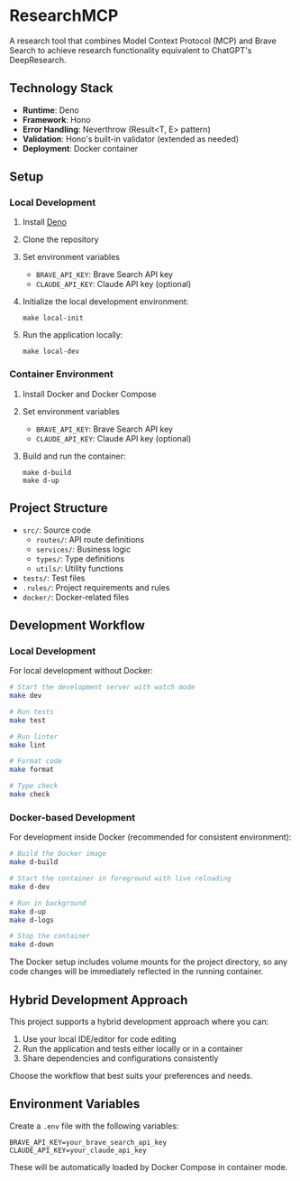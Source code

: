 # ResearchMCP

A research tool that combines Model Context Protocol (MCP) and Brave Search to achieve research
functionality equivalent to ChatGPT's DeepResearch.

## Technology Stack

- **Runtime**: Deno
- **Framework**: Hono
- **Error Handling**: Neverthrow (Result<T, E> pattern)
- **Validation**: Hono's built-in validator (extended as needed)
- **Deployment**: Docker container

## Setup

### Local Development

1. Install [Deno](https://deno.land/)
2. Clone the repository
3. Set environment variables
   - `BRAVE_API_KEY`: Brave Search API key
   - `CLAUDE_API_KEY`: Claude API key (optional)
4. Initialize the local development environment:

   ```
   make local-init
   ```

5. Run the application locally:

   ```
   make local-dev
   ```

### Container Environment

1. Install Docker and Docker Compose
2. Set environment variables
   - `BRAVE_API_KEY`: Brave Search API key
   - `CLAUDE_API_KEY`: Claude API key (optional)
3. Build and run the container:

   ```
   make d-build
   make d-up
   ```

## Project Structure

- `src/`: Source code
  - `routes/`: API route definitions
  - `services/`: Business logic
  - `types/`: Type definitions
  - `utils/`: Utility functions
- `tests/`: Test files
- `.rules/`: Project requirements and rules
- `docker/`: Docker-related files

## Development Workflow

### Local Development

For local development without Docker:

```bash
# Start the development server with watch mode
make dev

# Run tests
make test

# Run linter
make lint

# Format code
make format

# Type check
make check
```

### Docker-based Development

For development inside Docker (recommended for consistent environment):

```bash
# Build the Docker image
make d-build

# Start the container in foreground with live reloading
make d-dev

# Run in background
make d-up
make d-logs

# Stop the container
make d-down
```

The Docker setup includes volume mounts for the project directory, so any code changes will be
immediately reflected in the running container.

## Hybrid Development Approach

This project supports a hybrid development approach where you can:

1. Use your local IDE/editor for code editing
2. Run the application and tests either locally or in a container
3. Share dependencies and configurations consistently

Choose the workflow that best suits your preferences and needs.

## Environment Variables

Create a `.env` file with the following variables:

```
BRAVE_API_KEY=your_brave_search_api_key
CLAUDE_API_KEY=your_claude_api_key
```

These will be automatically loaded by Docker Compose in container mode.
